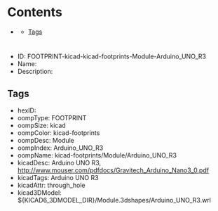 



Contents
========

* [](#)
	* [Tags](#tags)

# 

- ID: FOOTPRINT-kicad-kicad-footprints-Module-Arduino_UNO_R3
- Name: 
- Description: 

## Tags

- hexID: 
- oompType: FOOTPRINT
- oompSize: kicad
- oompColor: kicad-footprints
- oompDesc: Module
- oompIndex: Arduino_UNO_R3
- oompName: kicad-footprints/Module/Arduino_UNO_R3
- kicadDesc: Arduino UNO R3, http://www.mouser.com/pdfdocs/Gravitech_Arduino_Nano3_0.pdf
- kicadTags: Arduino UNO R3
- kicadAttr: through_hole
- kicad3DModel: ${KICAD6_3DMODEL_DIR}/Module.3dshapes/Arduino_UNO_R3.wrl
